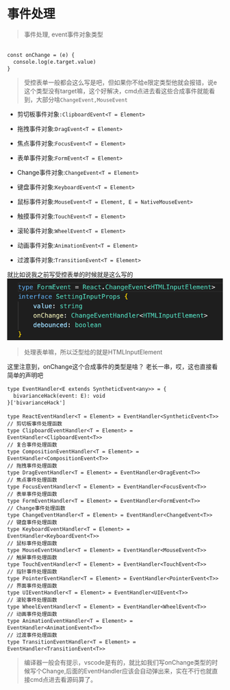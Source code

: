 # 事件处理

> 事件处理, event事件对象类型

```tsx

const onChange = (e) {
  console.log(e.target.value)
}
```

> 受控表单一般都会这么写是吧，但如果你不给e限定类型他就会报错，说e这个类型没有target嘛，这个好解决，cmd点进去看这些合成事件就能看到，大部分啥`ChangeEvent,MouseEvent`

- 剪切板事件对象`:ClipboardEvent<T = Element>`

- 拖拽事件对象:`DragEvent<T = Element>`

- 焦点事件对象:`FocusEvent<T = Element>`

- 表单事件对象:`FormEvent<T = Element>`

- Change事件对象:`ChangeEvent<T = Element>`

- 键盘事件对象:`KeyboardEvent<T = Element>`

- 鼠标事件对象:`MouseEvent<T = Element, E = NativeMouseEvent>`

- 触摸事件对象:`TouchEvent<T = Element>`

- 滚轮事件对象:`WheelEvent<T = Element>`

- 动画事件对象:`AnimationEvent<T = Element>`

- 过渡事件对象:`TransitionEvent<T = Element>`

就比如说我之前写受控表单的时候就是这么写的
![](/__assets__/img/2022-02-12-19-15-22.png)

> 处理表单嘛，所以泛型给的就是HTMLInputElement

这里注意到，onChange这个合成事件的类型是啥？ 老长一串，哎，这也直接看简单的声明吧

```tsx
type EventHandler<E extends SyntheticEvent<any>> = {
  bivarianceHack(event: E): void
}['bivarianceHack']

type ReactEventHandler<T = Element> = EventHandler<SyntheticEvent<T>>
// 剪切板事件处理函数
type ClipboardEventHandler<T = Element> = EventHandler<ClipboardEvent<T>>
// 复合事件处理函数
type CompositionEventHandler<T = Element> = EventHandler<CompositionEvent<T>>
// 拖拽事件处理函数
type DragEventHandler<T = Element> = EventHandler<DragEvent<T>>
// 焦点事件处理函数
type FocusEventHandler<T = Element> = EventHandler<FocusEvent<T>>
// 表单事件处理函数
type FormEventHandler<T = Element> = EventHandler<FormEvent<T>>
// Change事件处理函数
type ChangeEventHandler<T = Element> = EventHandler<ChangeEvent<T>>
// 键盘事件处理函数
type KeyboardEventHandler<T = Element> = EventHandler<KeyboardEvent<T>>
// 鼠标事件处理函数
type MouseEventHandler<T = Element> = EventHandler<MouseEvent<T>>
// 触屏事件处理函数
type TouchEventHandler<T = Element> = EventHandler<TouchEvent<T>>
// 指针事件处理函数
type PointerEventHandler<T = Element> = EventHandler<PointerEvent<T>>
// 界面事件处理函数
type UIEventHandler<T = Element> = EventHandler<UIEvent<T>>
// 滚轮事件处理函数
type WheelEventHandler<T = Element> = EventHandler<WheelEvent<T>>
// 动画事件处理函数
type AnimationEventHandler<T = Element> = EventHandler<AnimationEvent<T>>
// 过渡事件处理函数
type TransitionEventHandler<T = Element> = EventHandler<TransitionEvent<T>>
```

> 编译器一般会有提示，vscode是有的，就比如我们写onChange类型的时候写个Change,后面的EventHandler应该会自动弹出来，实在不行也就直接cmd点进去看源码算了。

